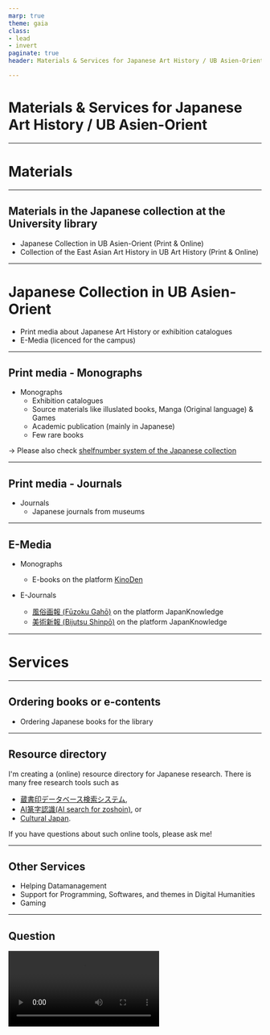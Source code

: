 ```yaml
---
marp: true
theme: gaia
class: 
- lead
- invert
paginate: true
header: Materials & Services for Japanese Art History / UB Asien-Orient

---
```



# Materials & Services for Japanese Art History / UB Asien-Orient

---

# Materials

---

## Materials in the Japanese collection at the University library
- Japanese Collection in UB Asien-Orient (Print & Online)
- Collection of the East Asian Art History in UB Art History (Print & Online)


---

# Japanese Collection in UB Asien-Orient

- Print media about Japanese Art History or exhibition catalogues
- E-Media (licenced for the campus)


---

## Print media - Monographs

- Monographs
    - Exhibition catalogues
    - Source materials like illuslated books, Manga (Original language) & Games
    - Academic publication (mainly in Japanese)
    - Few rare books

-> Please also check [shelfnumber system of the Japanese collection](https://nbtkmy.github.io/library/systematik.html)


---

## Print media - Journals

- Journals
    - Japanese journals from museums

---


## E-Media

- Monographs
    - E-books on the platform [KinoDen](https://kinoden.kinokuniya.co.jp/uzh)

- E-Journals 
    - [風俗画報 (Fūzoku Gahō)](https://uzb.swisscovery.slsp.ch/permalink/41SLSP_UZB/1co89nr/alma99117121633105508) on the platform JapanKnowledge
    - [美術新報 (Bijutsu Shinpō)](https://uzb.swisscovery.slsp.ch/permalink/41SLSP_UZB/1co89nr/alma99117338374305508) on the platform JapanKnowledge

---

# Services

---

## Ordering books or e-contents

- Ordering Japanese books for the library 

---

## Resource directory

I'm creating a (online) resource directory for Japanese research.
There is many free research tools such as 
- [蔵書印データベース検索システム](https://seal.dhii.jp/sealdb/),
- [AI篆字認識(AI search for zoshoin)](https://seal.dhii.jp/image/), or 
- [Cultural Japan](https://cultural.jp/). 

If you have questions about such online tools, please ask me!

---

## Other Services
- Helping Datamanagement
- Support for Programming, Softwares, and themes in Digital Humanities
- Gaming 

---

## Question


<video src="https://youtu.be/TTKtcgrHrn0?feature=shared"></video>


